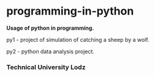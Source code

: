 # programming-in-python
**Usage of python in programming.**

py1 - project of simulation of catching a sheep by a wolf.

py2 - python data analysis project.
### Technical University Lodz
